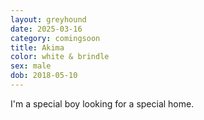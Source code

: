 ```yaml
---
layout: greyhound
date: 2025-03-16
category: comingsoon
title: Akima
color: white & brindle
sex: male
dob: 2018-05-10
---
```

I'm a special boy looking for a special home.
